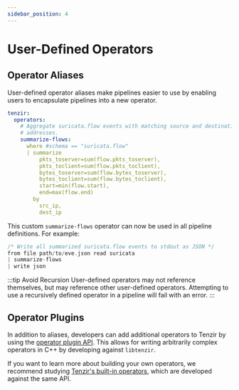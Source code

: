 ```yaml
---
sidebar_position: 4
---
```


# User-Defined Operators

## Operator Aliases

User-defined operator aliases make pipelines easier to use by enabling users to
encapsulate pipelines into a new operator.

```yaml {0} title="tenzir.yaml"
tenzir:
  operators:
    # Aggregate suricata.flow events with matching source and destination IP
    # addresses.
    summarize-flows:
      where #schema == "suricata.flow"
      | summarize
          pkts_toserver=sum(flow.pkts_toserver),
          pkts_toclient=sum(flow.pkts_toclient),
          bytes_toserver=sum(flow.bytes_toserver),
          bytes_toclient=sum(flow.bytes_toclient),
          start=min(flow.start),
          end=max(flow.end)
        by
          src_ip,
          dest_ip
```

This custom `summarize-flows` operator can now be used in all pipeline
definitions. For example:

```c
/* Write all summarized suricata.flow events to stdout as JSON */
from file path/to/eve.json read suricata
| summarize-flows
| write json
```

:::tip Avoid Recursion
User-defined operators may not reference themselves, but may reference other
user-defined operators. Attempting to use a recursively defined operator in a
pipeline will fail with an error.
:::

## Operator Plugins

In addition to aliases, developers can add additional operators to Tenzir by
using the [operator plugin API](../architecture/plugins.md#operator).
This allows for writing arbitrarily complex operators in C++ by developing
against `libtenzir`.

If you want to learn more about building your own operators, we recommend
studying [Tenzir's built-in operators][builtins-operators], which are developed
against the same API.

[builtins-operators]: https://github.com/tenzir/tenzir/tree/main/libtenzir/builtins/operators
